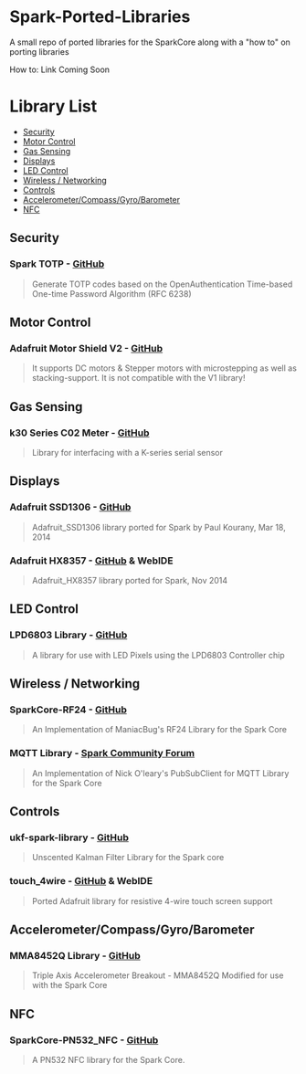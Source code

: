 Spark-Ported-Libraries
======================

A small repo of ported libraries for the SparkCore along with a "how to" on porting libraries

How to: Link Coming Soon

# Library List
* [Security](#security)
* [Motor Control](#motor-control)
* [Gas Sensing](#gas-sensing)
* [Displays](#displays)
* [LED Control](#led-control)
* [Wireless / Networking](#wireless--networking)
* [Controls](#controls)
* [Accelerometer/Compass/Gyro/Barometer](#security)
* [NFC](#nfc)

## Security
### Spark TOTP - [GitHub](https://github.com/harrisonhjones/SparkTOTP)

> Generate TOTP codes based on the OpenAuthentication Time-based One-time Password Algorithm (RFC 6238)

## Motor Control
### Adafruit Motor Shield V2 - [GitHub](https://github.com/Hypnopompia/Spark-Adafruit_MotorShield_V2)

> It supports DC motors & Stepper motors with microstepping as well as stacking-support. It is not compatible with the V1 library!

## Gas Sensing
### k30 Series C02 Meter - [GitHub](https://gist.github.com/pkourany/53415d7f0c354a6d1e05)

> Library for interfacing with a K-series serial sensor

## Displays
### Adafruit SSD1306 - [GitHub](https://github.com/pkourany/Adafruit_SSD1306)

> Adafruit_SSD1306 library ported for Spark by Paul Kourany, Mar 18, 2014

### Adafruit HX8357 - [GitHub](https://github.com/ScruffR/adafruit_hx8357) & WebIDE

> Adafruit_HX8357 library ported for Spark, Nov 2014

## LED Control
### LPD6803 Library - [GitHub](https://github.com/pkourany/LPD6803-RGB-Pixels-Library)

> A library for use with LED Pixels using the LPD6803 Controller chip

## Wireless / Networking
### SparkCore-RF24 - [GitHub](https://github.com/technobly/SparkCore-RF24)

> An Implementation of ManiacBug's RF24 Library for the Spark Core

### MQTT Library - [Spark Community Forum](http://community.spark.io/t/submission-mqtt-library-and-sample/2111)

> An Implementation of Nick O'leary's PubSubClient for MQTT Library for the Spark Core

## Controls
### ukf-spark-library - [GitHub](https://github.com/mumblepins/ukf-spark-library)

> Unscented Kalman Filter Library for the Spark core

### touch_4wire -  [GitHub](https://github.com/ScruffR/touch_4wire) & WebIDE

> Ported Adafruit library for resistive 4-wire touch screen support

## Accelerometer/Compass/Gyro/Barometer
### MMA8452Q Library - [GitHub](https://github.com/DanDawson/MMA8452-Accelerometer-Library-Spark-Core)

> Triple Axis Accelerometer Breakout - MMA8452Q Modified for use with the Spark Core

## NFC
### SparkCore-PN532_NFC - [GitHub](https://github.com/technobly/SparkCore-PN532_NFC)

> A PN532 NFC library for the Spark Core.
